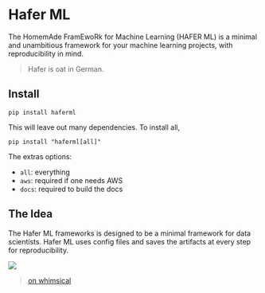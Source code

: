 # Hafer ML

The HomemAde FramEwoRk for Machine Learning (HAFER ML) is a minimal and unambitious framework for your machine learning projects, with reproducibility in mind.

> Hafer is oat in German.

## Install

```
pip install haferml
```

This will leave out many dependencies. To install all,

```
pip install "haferml[all]"
```

The extras options:

- `all`: everything
- `aws`: required if one needs AWS
- `docs`: required to build the docs


## The Idea

The Hafer ML frameworks is designed to be a minimal framework for data scientists. Hafer ML uses config files and saves the artifacts at every step for reproducibility.

![](https://datumorphism.leima.is/blog/data-science/assets/a-simple-machine-learning-framework/simple_framework_ml_projects.png)
> [on whimsical](https://whimsical.com/hafer-ml-WMGCWpDixJG9S3PAFWey1i)

